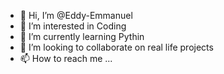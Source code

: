 - 👋 Hi, I’m @Eddy-Emmanuel
- 👀 I’m interested in Coding
- 🌱 I’m currently learning Pythin
- 💞️ I’m looking to collaborate on real life projects
- 📫 How to reach me ...

<!---
Eddy-Emmanuel/Eddy-Emmanuel is a ✨ special ✨ repository because its `README.md` (this file) appears on your GitHub profile.
You can click the Preview link to take a look at your changes.
--->
